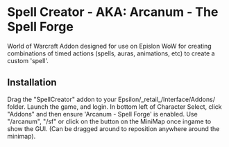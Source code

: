 # Spell Creator - AKA: Arcanum - The Spell Forge
World of Warcraft Addon designed for use on Epislon WoW for creating combinations of timed actions (spells, auras, animations, etc) to create a custom 'spell'.

## Installation
Drag the "SpellCreator" addon to your Epsilon/\_retail_/Interface/Addons/ folder.
Launch the game, and login. In bottom left of Character Select, click "Addons" and then ensure 'Arcanum - Spell Forge' is enabled. Use "/arcanum", "/sf" or click on the button on the MiniMap once ingame to show the GUI. (Can be dragged around to reposition anywhere around the minimap).
